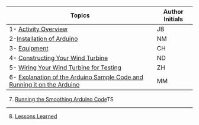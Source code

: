 Topics|Author Initials
---|---
1- [Activity Overview](topics/topic1.md) | JB  
2-[Installation of Arduino](topics/topic2.md) | NM
3- [Equipment](topics/topic3.md) | CH
4- [Constructing Your Wind Turbine](topics/topic4.md) | ND
5- [Wiring Your Wind Turbine for Testing](topics/topic5.md) | ZH
6- [Explanation of the Arduino Sample Code and Running it on the Arduino](topics/topic6.md)|MM
7. [Running the Smoothing Arduino Code](topics/topic7.md)TS
---
8. [Lessons Learned](topics/topic8.md)

